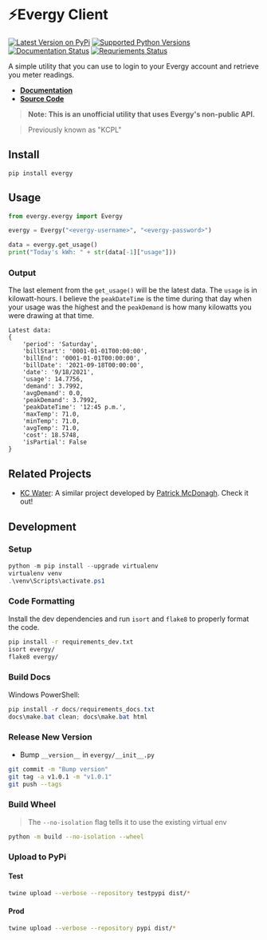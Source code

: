 # ⚡Evergy Client
[![Latest Version on PyPi](https://badge.fury.io/py/evergy.svg)](https://pypi.org/project/evergy/)
[![Supported Python Versions](https://img.shields.io/pypi/pyversions/evergy.svg)](https://pypi.org/project/evergy/)
[![Documentation Status](https://readthedocs.org/projects/evergy/badge/?version=latest)](https://evergy.readthedocs.io/en/latest/)
[![Requriements Status](https://requires.io/github/lawrencefoley/evergy/requirements.svg?branch=master)](https://requires.io/github/lawrencefoley/evergy/requirements/?branch=master)

A simple utility that you can use to login to your Evergy account and retrieve you meter readings.
- **[Documentation](https://evergy.readthedocs.io/en/latest/)**
- **[Source Code](https://github.com/lawrencefoley/evergy)**
> **Note: This is an unofficial utility that uses Evergy's non-public API.**

> Previously known as "KCPL"

## Install
```
pip install evergy
```

## Usage
```python
from evergy.evergy import Evergy

evergy = Evergy("<evergy-username>", "<evergy-password>")

data = evergy.get_usage()
print("Today's kWh: " + str(data[-1]["usage"]))
```

### Output
The last element from the `get_usage()` will be the latest data. The `usage` is in kilowatt-hours. I believe the `peakDateTime` is the
time during that day when your usage was the highest and the `peakDemand` is how many kilowatts you were drawing at that time.
```text
Latest data:
{
    'period': 'Saturday',
    'billStart': '0001-01-01T00:00:00',
    'billEnd': '0001-01-01T00:00:00',
    'billDate': '2021-09-18T00:00:00',
    'date': '9/18/2021',
    'usage': 14.7756,
    'demand': 3.7992,
    'avgDemand': 0.0,
    'peakDemand': 3.7992,
    'peakDateTime': '12:45 p.m.',
    'maxTemp': 71.0,
    'minTemp': 71.0,
    'avgTemp': 71.0,
    'cost': 18.5748, 
    'isPartial': False
}
```
## Related Projects
- [KC Water](https://github.com/patrickjmcd/kcwater): A similar project developed by [Patrick McDonagh](https://github.com/patrickjmcd). Check it out!

## Development
### Setup
```powershell
python -m pip install --upgrade virtualenv
virtualenv venv
.\venv\Scripts\activate.ps1
```

### Code Formatting
Install the dev dependencies and run `isort` and `flake8` to properly format the code.
```bash
pip install -r requirements_dev.txt
isort evergy/
flake8 evergy/
```

### Build Docs
Windows PowerShell:
```powershell
pip install -r docs/requirements_docs.txt
docs\make.bat clean; docs\make.bat html
```

### Release New Version
- Bump `__version__` in `evergy/__init__.py` 
```bash
git commit -m "Bump version"
git tag -a v1.0.1 -m "v1.0.1"
git push --tags
```

### Build Wheel
> The `--no-isolation` flag tells it to use the existing virtual env
```bash
python -m build --no-isolation --wheel
```

### Upload to PyPi
#### Test
```bash
twine upload --verbose --repository testpypi dist/*
```

#### Prod
```bash
twine upload --verbose --repository pypi dist/*
```
